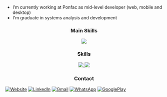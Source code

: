- I’m currently working at Ponfac as mid-level developer (web, mobile and desktop)
- I'm graduate in systems analysis and development

<h3 align="center">
  Main Skills
</h3>

<p align="center">
  <a href="https://skillicons.dev">
    <img src="https://skillicons.dev/icons?i=react,electron,js,html,css,nodejs,express,sqlite,git,github,gitlab,vscode&theme=dark" />
  </a>
</p>

<h3 align="center">
  Skills
</h3>

<p align="center">
  <a href="https://skillicons.dev">
    <img src="https://skillicons.dev/icons?i=ts,flutter,dart,laravel,php,python,sass,docker&theme=dark" />
    <img src="https://skillicons.dev/icons?i=mysql,postgresql,mongodb,postman,androidstudio,firebase,netlify,heroku&theme=dark" />
  </a>
</p>

<h3 align="center">
  Contact
</h3>

[![Website](https://img.shields.io/badge/Website-c4412f?style=for-the-badge&logo=google-chrome&logoColor=white)](https://rodrigobrentano-br.netlify.app/)
[![LinkedIn](https://img.shields.io/badge/LinkedIn-0077B5?style=for-the-badge&logo=linkedin&logoColor=white)](https://www.linkedin.com/in/rodrigo-brentano-26a7ba204/)
[![Gmail](https://img.shields.io/badge/rodrigobjj24@gmail.com-EA4335?style=for-the-badge&logo=gmail&logoColor=white)](https://mail.google.com/)
[![WhatsApp](https://img.shields.io/badge/+55_51_992191122-25D366?style=for-the-badge&logo=whatsapp&logoColor=white)](https://api.whatsapp.com/send?phone=5551992191122)
[![GooglePlay](https://img.shields.io/badge/Google_Play-414141?style=for-the-badge&logo=google-play&logoColor=white)](https://play.google.com/store/apps/developer?id=Rodrigo+Brentano)

<!--
**RodrigoBJJ94/RodrigoBJJ94** is a ✨ _special_ ✨ repository because its `README.md` (this file) appears on your GitHub profile.

Here are some ideas to get you started:

- I'm currently learning Laravel and Flutter
- 🔭 I’m currently working on ...
- 🌱 I’m currently learning ...
- 👯 I’m looking to collaborate on ...
- 🤔 I’m looking for help with ...
- 💬 Ask me about ...
- 📫 How to reach me: ...
- 😄 Pronouns: ...
- ⚡ Fun fact: ...
-->
